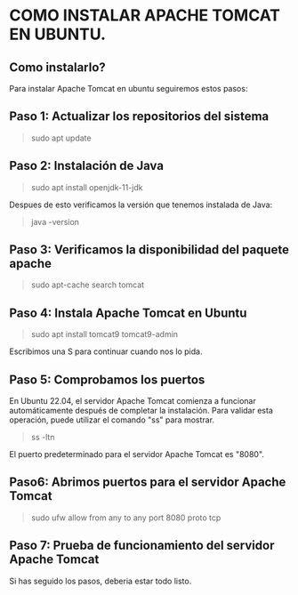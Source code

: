 # COMO INSTALAR APACHE TOMCAT EN UBUNTU.

## Como instalarlo?

Para instalar Apache Tomcat en ubuntu seguiremos estos pasos:

## Paso 1: Actualizar los repositorios del sistema

> sudo apt update

## Paso 2: Instalación de Java

> sudo apt install openjdk-11-jdk

Despues de esto verificamos la versión que tenemos instalada de Java:

> java -version

## Paso 3: Verificamos la disponibilidad del paquete apache

> sudo apt-cache search tomcat

## Paso 4: Instala Apache Tomcat en Ubuntu

>  sudo apt install tomcat9 tomcat9-admin

Escribimos una S para continuar cuando nos lo pida.

## Paso 5: Comprobamos los puertos

En Ubuntu 22.04, el servidor Apache Tomcat comienza a funcionar automáticamente después de completar la instalación. Para validar esta operación, puede utilizar el comando "ss" para mostrar.

> ss -ltn


El puerto predeterminado para el servidor Apache Tomcat es "8080".

## Paso6: Abrimos puertos para el servidor Apache Tomcat

> sudo ufw allow from any to any port 8080 proto tcp

## Paso 7: Prueba de funcionamiento del servidor Apache Tomcat

Si has seguido los pasos, deberia estar todo listo.
